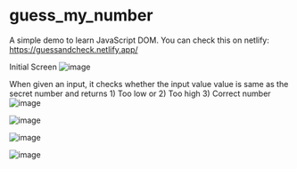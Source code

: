 # guess_my_number
A simple demo to learn JavaScript DOM.
You can check this on netlify: https://guessandcheck.netlify.app/

Initial Screen
![image](https://github.com/anusha-2002/guess_my_number/assets/116163087/20537b69-742f-4a3b-91dc-194f56aea586)

When given an input, it checks whether the input value value is same as the secret number and returns 1) Too low or 2) Too high 3) Correct number
![image](https://github.com/anusha-2002/guess_my_number/assets/116163087/0914133d-33aa-4af8-8fc9-3b6d04069828)

![image](https://github.com/anusha-2002/guess_my_number/assets/116163087/aa0af4c9-8ac7-4bf4-b222-7f70fd1afce1)

![image](https://github.com/anusha-2002/guess_my_number/assets/116163087/2b8a6f85-aab6-46e7-bd68-9b43a74239d0)

![image](https://github.com/anusha-2002/guess_my_number/assets/116163087/4559e4a2-5319-4d68-97d6-c9a42f6498a0)
